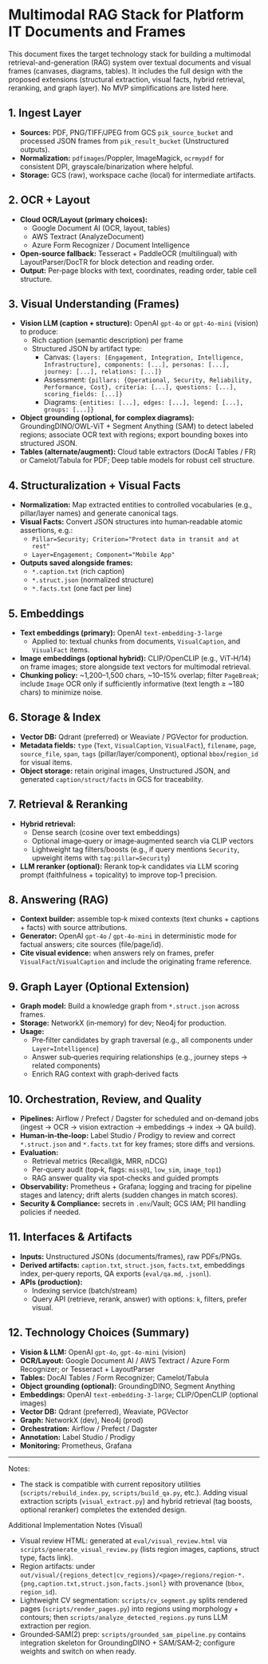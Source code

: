 # Multimodal RAG Stack for Platform IT Documents and Frames

This document fixes the target technology stack for building a multimodal retrieval-and-generation (RAG) system over textual documents and visual frames (canvases, diagrams, tables). It includes the full design with the proposed extensions (structural extraction, visual facts, hybrid retrieval, reranking, and graph layer). No MVP simplifications are listed here.

## 1. Ingest Layer

- **Sources:** PDF, PNG/TIFF/JPEG from GCS `pik_source_bucket` and processed JSON frames from `pik_result_bucket` (Unstructured outputs).
- **Normalization:** `pdfimages`/Poppler, ImageMagick, `ocrmypdf` for consistent DPI, grayscale/binarization where helpful.
- **Storage:** GCS (raw), workspace cache (local) for intermediate artifacts.

## 2. OCR + Layout

- **Cloud OCR/Layout (primary choices):**
  - Google Document AI (OCR, layout, tables)
  - AWS Textract (AnalyzeDocument)
  - Azure Form Recognizer / Document Intelligence
- **Open‑source fallback:** Tesseract + PaddleOCR (multilingual) with LayoutParser/DocTR for block detection and reading order.
- **Output:** Per‑page blocks with text, coordinates, reading order, table cell structure.

## 3. Visual Understanding (Frames)

- **Vision LLM (caption + structure):** OpenAI `gpt‑4o` or `gpt‑4o‑mini` (vision) to produce:
  - Rich caption (semantic description) per frame
  - Structured JSON by artifact type:
    - Canvas: `{layers: [Engagement, Integration, Intelligence, Infrastructure], components: [...], personas: [...], journey: [...], relations: [...]}`
    - Assessment: `{pillars: {Operational, Security, Reliability, Performance, Cost}, criteria: [...], questions: [...], scoring_fields: [...]}`
    - Diagrams: `{entities: [...], edges: [...], legend: [...], groups: [...]}`
- **Object grounding (optional, for complex diagrams):** GroundingDINO/OWL‑ViT + Segment Anything (SAM) to detect labeled regions; associate OCR text with regions; export bounding boxes into structured JSON.
- **Tables (alternate/augment):** Cloud table extractors (DocAI Tables / FR) or Camelot/Tabula for PDF; Deep table models for robust cell structure.

## 4. Structuralization + Visual Facts

- **Normalization:** Map extracted entities to controlled vocabularies (e.g., pillar/layer names) and generate canonical tags.
- **Visual Facts:** Convert JSON structures into human‑readable atomic assertions, e.g.:
  - `Pillar=Security; Criterion="Protect data in transit and at rest"`
  - `Layer=Engagement; Component="Mobile App"`
- **Outputs saved alongside frames:**
  - `*.caption.txt` (rich caption)
  - `*.struct.json` (normalized structure)
  - `*.facts.txt` (one fact per line)

## 5. Embeddings

- **Text embeddings (primary):** OpenAI `text‑embedding‑3‑large`
  - Applied to: textual chunks from documents, `VisualCaption`, and `VisualFact` items.
- **Image embeddings (optional hybrid):** CLIP/OpenCLIP (e.g., ViT‑H/14) on frame images; store alongside text vectors for multimodal retrieval.
- **Chunking policy:** ~1,200–1,500 chars, ~10–15% overlap; filter `PageBreak`; include `Image` OCR only if sufficiently informative (text length ≥ ~180 chars) to minimize noise.

## 6. Storage & Index

- **Vector DB:** Qdrant (preferred) or Weaviate / PGVector for production.
- **Metadata fields:** `type` (`Text`, `VisualCaption`, `VisualFact`), `filename`, `page`, `source_file`, `span`, `tags` (pillar/layer/component), optional `bbox`/`region_id` for visual items.
- **Object storage:** retain original images, Unstructured JSON, and generated `caption/struct/facts` in GCS for traceability.

## 7. Retrieval & Reranking

- **Hybrid retrieval:**
  - Dense search (cosine over text embeddings)
  - Optional image‑query or image‑augmented search via CLIP vectors
  - Lightweight tag filters/boosts (e.g., if query mentions `Security`, upweight items with `tag:pillar=Security`)
- **LLM reranker (optional):** Rerank top‑k candidates via LLM scoring prompt (faithfulness + topicality) to improve top‑1 precision.

## 8. Answering (RAG)

- **Context builder:** assemble top‑k mixed contexts (text chunks + captions + facts) with source attributions.
- **Generator:** OpenAI `gpt‑4o` / `gpt‑4o‑mini` in deterministic mode for factual answers; cite sources (file/page/id).
- **Cite visual evidence:** when answers rely on frames, prefer `VisualFact`/`VisualCaption` and include the originating frame reference.

## 9. Graph Layer (Optional Extension)

- **Graph model:** Build a knowledge graph from `*.struct.json` across frames.
- **Storage:** NetworkX (in‑memory) for dev; Neo4j for production.
- **Usage:**
  - Pre‑filter candidates by graph traversal (e.g., all components under `Layer=Intelligence`)
  - Answer sub‑queries requiring relationships (e.g., journey steps → related components)
  - Enrich RAG context with graph‑derived facts

## 10. Orchestration, Review, and Quality

- **Pipelines:** Airflow / Prefect / Dagster for scheduled and on‑demand jobs (ingest → OCR → vision extraction → embeddings → index → QA build).
- **Human‑in‑the‑loop:** Label Studio / Prodigy to review and correct `*.struct.json` and `*.facts.txt` for key frames; store diffs and versions.
- **Evaluation:**
  - Retrieval metrics (Recall@k, MRR, nDCG)
  - Per‑query audit (top‑k, flags: `miss@1`, `low_sim`, `image_top1`)
  - RAG answer quality via spot‑checks and guided prompts
- **Observability:** Prometheus + Grafana; logging and tracing for pipeline stages and latency; drift alerts (sudden changes in match scores).
- **Security & Compliance:** secrets in `.env`/Vault; GCS IAM; PII handling policies if needed.

## 11. Interfaces & Artifacts

- **Inputs:** Unstructured JSONs (documents/frames), raw PDFs/PNGs.
- **Derived artifacts:** `caption.txt`, `struct.json`, `facts.txt`, embeddings index, per‑query reports, QA exports (`eval/qa.md`, `.jsonl`).
- **APIs (production):**
  - Indexing service (batch/stream)
  - Query API (retrieve, rerank, answer) with options: `k`, filters, prefer visual.

## 12. Technology Choices (Summary)

- **Vision & LLM:** OpenAI `gpt‑4o`, `gpt‑4o‑mini` (vision)
- **OCR/Layout:** Google Document AI / AWS Textract / Azure Form Recognizer; or Tesseract + LayoutParser
- **Tables:** DocAI Tables / Form Recognizer; Camelot/Tabula
- **Object grounding (optional):** GroundingDINO, Segment Anything
- **Embeddings:** OpenAI `text‑embedding‑3‑large`; CLIP/OpenCLIP (optional images)
- **Vector DB:** Qdrant (preferred), Weaviate, PGVector
- **Graph:** NetworkX (dev), Neo4j (prod)
- **Orchestration:** Airflow / Prefect / Dagster
- **Annotation:** Label Studio / Prodigy
- **Monitoring:** Prometheus, Grafana

---

Notes:
- The stack is compatible with current repository utilities (`scripts/rebuild_index.py`, `scripts/build_qa.py`, etc.). Adding visual extraction scripts (`visual_extract.py`) and hybrid retrieval (tag boosts, optional reranker) completes the extended design.

Additional Implementation Notes (Visual)
- Visual review HTML: generated at `eval/visual_review.html` via `scripts/generate_visual_review.py` (lists region images, captions, struct type, facts link).
- Region artifacts: under `out/visual/{regions_detect|cv_regions}/<page>/regions/region-*.{png,caption.txt,struct.json,facts.jsonl}` with provenance (`bbox`, `region_id`).
- Lightweight CV segmentation: `scripts/cv_segment.py` splits rendered pages (`scripts/render_pages.py`) into regions using morphology + contours; then `scripts/analyze_detected_regions.py` runs LLM extraction per region.
- Grounded‑SAM(2) prep: `scripts/grounded_sam_pipeline.py` contains integration skeleton for GroundingDINO + SAM/SAM‑2; configure weights and switch on when ready.
